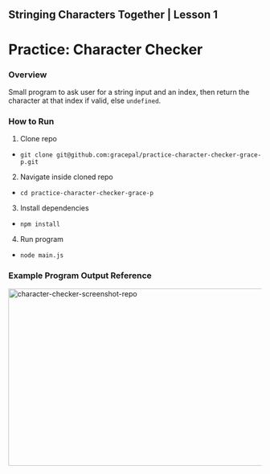 ## Stringing Characters Together | Lesson 1

# Practice: Character Checker

### Overview

Small program to ask user for a string input and an index, then return the character at that index if valid, else `undefined`.

### How to Run

1. Clone repo

- `git clone git@github.com:gracepal/practice-character-checker-grace-p.git`

2. Navigate inside cloned repo

- `cd practice-character-checker-grace-p`

3. Install dependencies

- `npm install`

4. Run program

- `node main.js`

### Example Program Output Reference

<img width="512" height="353" alt="character-checker-screenshot-repo" src="https://github.com/user-attachments/assets/56b36d51-3153-480d-a571-ff9c3959a1ee" />
